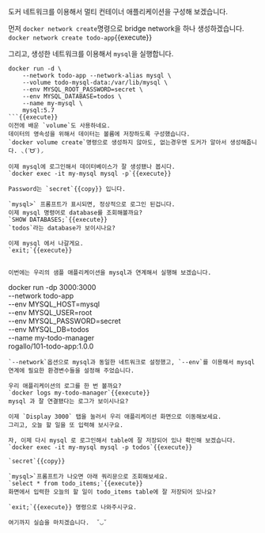 도커 네트워크를 이용해서 멀티 컨테이너 애플리케이션을 구성해 보겠습니다.

먼저 `docker network create`명령으로 bridge network을 하나 생성하겠습니다.  
`docker network create todo-app`{{execute}}

그리고, 생성한 네트워크를 이용해서 `mysql`을 실행합니다.
```
docker run -d \
    --network todo-app --network-alias mysql \
    --volume todo-mysql-data:/var/lib/mysql \
    --env MYSQL_ROOT_PASSWORD=secret \
    --env MYSQL_DATABASE=todos \
    --name my-mysql \
    mysql:5.7
```{{execute}}
이전에 배운 `volume`도 사용하네요.
데이터의 영속성을 위해서 데이터는 볼륨에 저장하도록 구성했습니다.
`docker volume create`명령으로 생성하지 않아도, 없는경우엔 도커가 알아서 생성해줍니다. ◟(ˊᗨˋ)◞  

이제 mysql에 로그인해서 데이터베이스가 잘 생성됐나 봅시다.  
`docker exec -it my-mysql mysql -p`{{execute}}

Password는 `secret`{{copy}} 입니다.  

`mysql>` 프롬프트가 표시되면, 정상적으로 로그인 된겁니다.  
이제 mysql 명령어로 database를 조회해볼까요?  
`SHOW DATABASES;`{{execute}}  
`todos`라는 database가 보이시나요?  

이제 mysql 에서 나갈게요.  
`exit;`{{execute}}


이번에는 우리의 샘플 애플리케이션을 mysql과 연계해서 실행해 보겠습니다.
```
docker run -dp 3000:3000 \
  --network todo-app \
  --env MYSQL_HOST=mysql \
  --env MYSQL_USER=root \
  --env MYSQL_PASSWORD=secret \
  --env MYSQL_DB=todos \
  --name my-todo-manager \
  rogallo/101-todo-app:1.0.0
```{{execute}}
`--network`옵션으로 mysql과 동일한 네트워크로 설정했고, `--env`를 이용해서 mysql 연계에 필요한 환경변수들을 설정해 주었습니다.

우리 애플리케이션의 로그를 한 번 볼까요?  
`docker logs my-todo-manager`{{execute}}  
mysql 과 잘 연결됐다는 로그가 보이시나요?

이제 `Display 3000` 탭을 눌러서 우리 애플리케이션 화면으로 이동해보세요.  
그리고, 오늘 할 일을 또 입력해 보시구요.

자, 이제 다시 mysql 로 로그인해서 table에 잘 저장되어 있나 확인해 보겠습니다.  
`docker exec -it my-mysql mysql -p todos`{{execute}}

`secret`{{copy}}

`mysql>`프롬프트가 나오면 아래 쿼리문으로 조회해보세요.  
`select * from todo_items;`{{execute}}  
화면에서 입력한 오늘의 할 일이 todo_items table에 잘 저장되어 있나요?

`exit;`{{execute}} 명령으로 나와주시구요.

여기까지 실습을 마치겠습니다.  ˘◡˘
